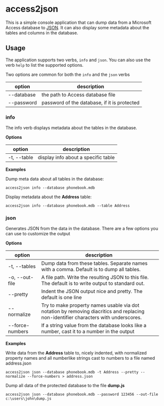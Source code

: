 # access2json

This is a simple console application that can dump data from a Microsoft Access database to [JSON](http://www.json.org/). It can also display some metadata about the tables and columns in the database. 

## Usage

The application supports two verbs, `info` and `json`. You can also use the verb `help` to list the supported options.

Two options are common for both the `info` and the `json` verbs

| option | description |
|--------|-------------|
| --database | the path to Access database file |
| --password | password of the database, if it is protected |

### info

The info verb displays metadata about the tables in the database. 

**Options**

| option | description |
|--------|-------------|
| -t, --table | display info about a specific table | 

**Examples**

Dump meta data about all tables in the database:

```batch
access2json info --database phonebook.mdb
```

Display metadata about the **Address** table:

```batch
access2json info --database phonebook.mdb --table Address
```

### json

Generates JSON from the data in the database. There are a few options you can use to customize the output

**Options**

| option | description |
|--------|-------------|
| -t, --tables | Dump data from these tables. Separate names with a comma. Default is to dump all tables. | 
| -o, --out-file | A file path. Write the resulting JSON to this file. The default is to write output to standard out. |
| --pretty | Indent the JSON output nice and pretty. The default is one line |
| --normalize | Try to make property names usable via dot notation by removing diacritics and replacing non-identifier characters with underscores. |
| --force-numbers | If a string value from the database looks like a number, cast it to a number in the output |

**Examples**

Write data from the **Address** table to, nicely indented, with normalized property names and all numberlike strings cast to numbers to a file named address.json

```batch
access2json json --database phonebook.mdb -t Address --pretty --normalize --force-numbers > address.json
```

Dump all data of the protected database to the file **dump.js**

```batch
access2json json --database phonebook.mdb --password 123456 --out-file c:\users\john\dump.js  
```

